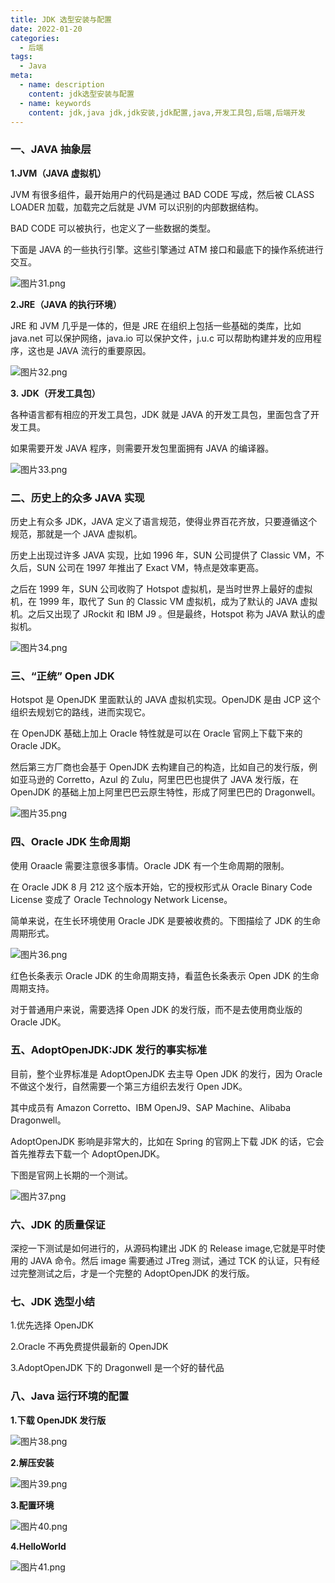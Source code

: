 ```yaml
---
title: JDK 选型安装与配置
date: 2022-01-20
categories:
  - 后端
tags:
  - Java
meta:
  - name: description
    content: jdk选型安装与配置
  - name: keywords
    content: jdk,java jdk,jdk安装,jdk配置,java,开发工具包,后端,后端开发
---
```


### 一、JAVA 抽象层

**1.JVM（JAVA 虚拟机）**

JVM 有很多组件，最开始用户的代码是通过 BAD CODE 写成，然后被 CLASS LOADER 加载，加载完之后就是 JVM 可以识别的内部数据结构。

BAD CODE 可以被执行，也定义了一些数据的类型。

下面是 JAVA 的一些执行引擎。这些引擎通过 ATM 接口和最底下的操作系统进行交互。

![图片31.png](https://ucc.alicdn.com/pic/developer-ecology/f6dd4bc94ea2486889d158ee407ca685.png)

**2.JRE（JAVA 的执行环境）**

JRE 和 JVM 几乎是一体的，但是 JRE 在组织上包括一些基础的类库，比如 java.net 可以保护网络，java.io 可以保护文件，j.u.c 可以帮助构建并发的应用程序，这也是 JAVA 流行的重要原因。

![图片32.png](https://ucc.alicdn.com/pic/developer-ecology/5ad97df88fbc49cb8347ed5bd89e6fdc.png)

**3.** **JDK（开发工具包）**

各种语言都有相应的开发工具包，JDK 就是 JAVA 的开发工具包，里面包含了开发工具。

如果需要开发 JAVA 程序，则需要开发包里面拥有 JAVA 的编译器。

![图片33.png](https://ucc.alicdn.com/pic/developer-ecology/cd6f57f52d63490c8cf625a74d42ea77.png)

###

### 二、历史上的众多 JAVA 实现

历史上有众多 JDK，JAVA 定义了语言规范，使得业界百花齐放，只要遵循这个规范，那就是一个 JAVA 虚拟机。

历史上出现过许多 JAVA 实现，比如 1996 年，SUN 公司提供了 Classic VM，不久后，SUN 公司在 1997 年推出了 Exact VM，特点是效率更高。

之后在 1999 年，SUN 公司收购了 Hotspot 虚拟机，是当时世界上最好的虚拟机，在 1999 年，取代了 Sun 的 Classic VM 虚拟机，成为了默认的 JAVA 虚拟机。之后又出现了 JRockit 和 IBM J9 。但是最终，Hotspot 称为 JAVA 默认的虚拟机。

![图片34.png](https://ucc.alicdn.com/pic/developer-ecology/16c569e98c3246f28e81464955db6ac7.png)

###

### 三、“正统” Open JDK

Hotspot 是 OpenJDK 里面默认的 JAVA 虚拟机实现。OpenJDK 是由 JCP 这个组织去规划它的路线，进而实现它。

在 OpenJDK 基础上加上 Oracle 特性就是可以在 Oracle 官网上下载下来的 Oracle JDK。

然后第三方厂商也会基于 OpenJDK 去构建自己的构造，比如自己的发行版，例如亚马逊的 Corretto，Azul 的 Zulu，阿里巴巴也提供了 JAVA 发行版，在 OpenJDK 的基础上加上阿里巴巴云原生特性，形成了阿里巴巴的 Dragonwell。

![图片35.png](https://ucc.alicdn.com/pic/developer-ecology/c7a4c4f6b4524f9ba26d273949723a0e.png)

### 四、Oracle JDK 生命周期

使用 Oraacle 需要注意很多事情。Oracle JDK 有一个生命周期的限制。

在 Oracle JDK 8 月 212 这个版本开始，它的授权形式从 Oracle Binary Code License 变成了 Oracle Technology Network License。

简单来说，在生长环境使用 Oracle JDK 是要被收费的。下图描绘了 JDK 的生命周期形式。

![图片36.png](https://ucc.alicdn.com/pic/developer-ecology/24f936f2a798421b89c200dc6c6c6f53.png)

红色长条表示 Oracle JDK 的生命周期支持，看蓝色长条表示 Open JDK 的生命周期支持。

对于普通用户来说，需要选择 Open JDK 的发行版，而不是去使用商业版的 Oracle JDK。

### 五、AdoptOpenJDK:JDK 发行的事实标准

目前，整个业界标准是 AdoptOpenJDK 去主导 Open JDK 的发行，因为 Oracle 不做这个发行，自然需要一个第三方组织去发行 Open JDK。

其中成员有 Amazon Corretto、IBM OpenJ9、SAP Machine、Alibaba Dragonwell。

AdoptOpenJDK 影响是非常大的，比如在 Spring 的官网上下载 JDK 的话，它会首先推荐去下载一个 AdoptOpenJDK。

下图是官网上长期的一个测试。

![图片37.png](https://ucc.alicdn.com/pic/developer-ecology/f12b19e5742d477aaca9f4d61c6da1e3.png)

###

### 六、JDK 的质量保证

深挖一下测试是如何进行的，从源码构建出 JDK 的 Release image,它就是平时使用的 JAVA 命令。然后 image 需要通过 JTreg 测试，通过 TCK 的认证，只有经过完整测试之后，才是一个完整的 AdoptOpenJDK 的发行版。

###

### 七、JDK 选型小结

1.优先选择 OpenJDK

2.Oracle 不再免费提供最新的 OpenJDK

3.AdoptOpenJDK 下的 Dragonwell 是一个好的替代品

### 八、Java 运行环境的配置

**1.下载 OpenJDK 发行版**

![图片38.png](https://ucc.alicdn.com/pic/developer-ecology/bf94c3682b86471085586b341c47e8bb.png)

**2.解压安装**

![图片39.png](https://ucc.alicdn.com/pic/developer-ecology/99b9c6cfaf85447fb88f1365e66ed7b6.png)

**3.配置环境**

![图片40.png](https://ucc.alicdn.com/pic/developer-ecology/a154c8147bbe43ac9687dd8b84eeeff7.png)

**4.HelloWorld**

![图片41.png](https://ucc.alicdn.com/pic/developer-ecology/cb972a56dcb9449bb70bf2bcf7cd6d8f.png)
